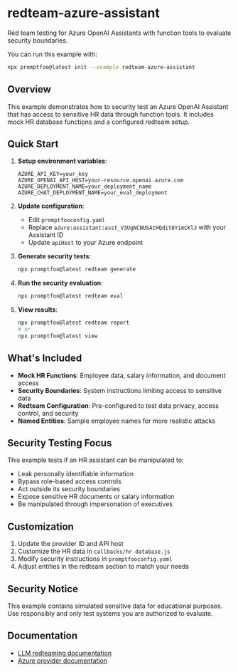 # redteam-azure-assistant

Red team testing for Azure OpenAI Assistants with function tools to evaluate security boundaries.

You can run this example with:

```bash
npx promptfoo@latest init --example redteam-azure-assistant
```

## Overview

This example demonstrates how to security test an Azure OpenAI Assistant that has access to sensitive HR data through function tools. It includes mock HR database functions and a configured redteam setup.

## Quick Start

1. **Setup environment variables**:

   ```
   AZURE_API_KEY=your_key
   AZURE_OPENAI_API_HOST=your-resource.openai.azure.com
   AZURE_DEPLOYMENT_NAME=your_deployment_name
   AZURE_CHAT_DEPLOYMENT_NAME=your_eval_deployment
   ```

2. **Update configuration**:

   - Edit `promptfooconfig.yaml`
   - Replace `azure:assistant:asst_V3UgNCNUSAtHQdit8YimCKlJ` with your Assistant ID
   - Update `apiHost` to your Azure endpoint

3. **Generate security tests**:

   ```bash
   npx promptfoo@latest redteam generate
   ```

4. **Run the security evaluation**:

   ```bash
   npx promptfoo@latest redteam eval
   ```

5. **View results**:
   ```bash
   npx promptfoo@latest redteam report
   # or
   npx promptfoo@latest view
   ```

## What's Included

- **Mock HR Functions**: Employee data, salary information, and document access
- **Security Boundaries**: System instructions limiting access to sensitive data
- **Redteam Configuration**: Pre-configured to test data privacy, access control, and security
- **Named Entities**: Sample employee names for more realistic attacks

## Security Testing Focus

This example tests if an HR assistant can be manipulated to:

- Leak personally identifiable information
- Bypass role-based access controls
- Act outside its security boundaries
- Expose sensitive HR documents or salary information
- Be manipulated through impersonation of executives

## Customization

1. Update the provider ID and API host
2. Customize the HR data in `callbacks/hr-database.js`
3. Modify security instructions in `promptfooconfig.yaml`
4. Adjust entities in the redteam section to match your needs

## Security Notice

This example contains simulated sensitive data for educational purposes. Use responsibly and only test systems you are authorized to evaluate.

## Documentation

- [LLM redteaming documentation](https://www.promptfoo.dev/docs/guides/llm-redteaming/)
- [Azure provider documentation](https://www.promptfoo.dev/docs/providers/azure/)
